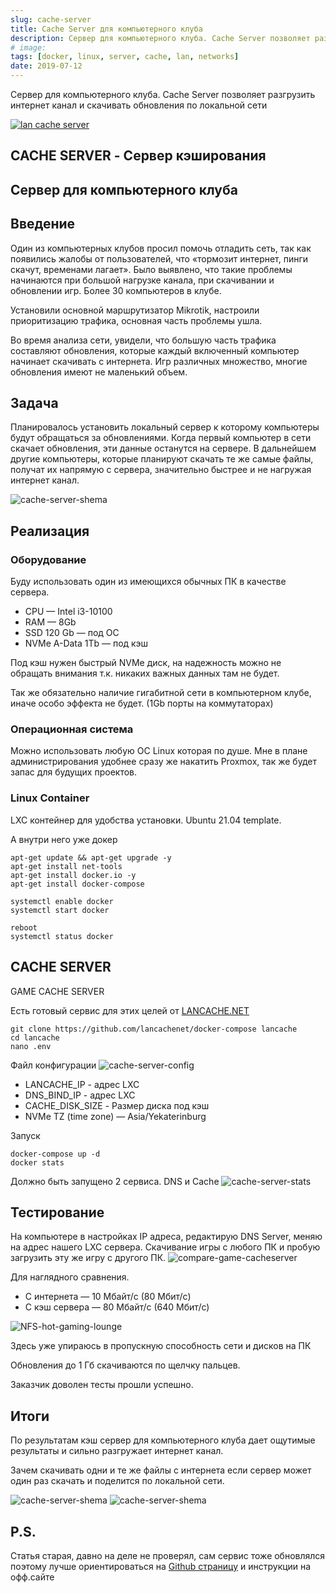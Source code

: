 ```yaml
---
slug: cache-server
title: Cache Server для компьютерного клуба
description: Сервер для компьютерного клуба. Cache Server позволяет разгрузить интернет канал и скачивать обновления по локальной сети
# image: 
tags: [docker, linux, server, cache, lan, networks]
date: 2019-07-12
---
```


Сервер для компьютерного клуба. Cache Server позволяет разгрузить интернет канал и скачивать обновления по локальной сети

[![lan cache server](./logo-lan-cache-server.png)](/blog/cache-server)
<!--truncate-->
## CACHE SERVER - Сервер кэширования
## Сервер для компьютерного клуба

## Введение

Один из компьютерных клубов просил помочь отладить сеть, так как появились жалобы от пользователей, что «тормозит интернет, пинги скачут, временами лагает». Было выявлено, что такие проблемы начинаются при большой нагрузке канала, при скачивании и обновлении игр. Более 30 компьютеров в клубе.

Установили основной маршрутизатор Mikrotik, настроили приоритизацию трафика, основная часть проблемы ушла.

Во время анализа сети, увидели, что большую часть трафика составляют обновления, которые каждый включенный компьютер начинает скачивать с интернета. Игр различных множество, многие обновления  имеют не маленький объем.

## Задача
Планировалось установить локальный сервер к которому компьютеры будут обращаться за обновлениями. Когда первый компьютер в сети скачает обновления, эти данные останутся на сервере. В дальнейшем другие компьютеры, которые планируют скачать те же самые файлы, получат их напрямую с сервера, значительно быстрее и не нагружая интернет канал.

![cache-server-shema](./cache-server-shema.png)


## Реализация
### Оборудование

Буду использовать один из имеющихся обычных ПК в качестве сервера.

- CPU — Intel i3-10100
- RAM — 8Gb
- SSD 120 Gb — под ОС
- NVMe A-Data 1Tb — под кэш

Под кэш нужен быстрый NVMe диск, на надежность можно не обращать внимания т.к. никаких важных данных там не будет.

Так же обязательно наличие гигабитной сети в компьютерном клубе, иначе особо эффекта не будет. (1Gb порты на коммутаторах)

### Операционная система

Можно использовать любую ОС Linux которая по душе. Мне в плане администрирования удобнее сразу же накатить Proxmox, так же будет запас для будущих проектов.

### Linux Container
LXC контейнер для удобства установки. Ubuntu 21.04 template.

А внутри него уже докер

```
apt-get update && apt-get upgrade -y
apt-get install net-tools
apt-get install docker.io -y
apt-get install docker-compose

systemctl enable docker
systemctl start docker

reboot
systemctl status docker  
```

## CACHE SERVER
GAME CACHE SERVER

Есть готовый сервис для этих целей от [LANCACHE.NET](https://lancache.net/)
```
git clone https://github.com/lancachenet/docker-compose lancache
cd lancache
nano .env
```

Файл конфигурации
![cache-server-config](./cache-server-config.png)

- LANCACHE_IP - aдрес LXC
- DNS_BIND_IP - aдрес LXC
- СACHE_DISK_SIZE - Размер диска под кэш 
- NVMe TZ (time zone) — Asia/Yekaterinburg
  

Запуск

```
docker-compose up -d
docker stats
```

Должно быть запущено 2 сервиса. DNS и Cache
![cache-server-stats](./cache-server-stats.png)

## Тестирование

На компьютере в настройках IP адреса, редактирую DNS Server, меняю на адрес нашего LXC сервера.
Скачивание игры с любого ПК и пробую загрузить эту же игру с другого ПК.
![compare-game-cacheserver](./compare-game-cacheserver.png)


Для наглядного сравнения.

- С интернета — 10 Мбайт/c (80 Мбит/c)
- С кэш сервера — 80 Мбайт/c (640 Мбит/c)

![NFS-hot-gaming-lounge](./NFS-hot-gaming-lounge.png)

Здесь уже упираюсь в пропускную способность сети и дисков на ПК

Обновления до 1 Гб скачиваются по щелчку пальцев.

Заказчик доволен тесты прошли успешно.

## Итоги
По результатам кэш сервер для компьютерного клуба дает ощутимые результаты и сильно разгружает интернет канал.

Зачем скачивать одни и те же файлы с интернета если сервер может один раз скачать и поделится по локальной сети.

![cache-server-shema](./cache-server-shema-2.png)
![cache-server-shema](./cache-server-shema-3.png)

## P.S.

Статья старая, давно на деле не проверял, сам сервис тоже обновлялся поэтому лучше ориентироваться на [Github страницу](https://github.com/lancachenet/docker-compose) и инструкции на офф.сайте
